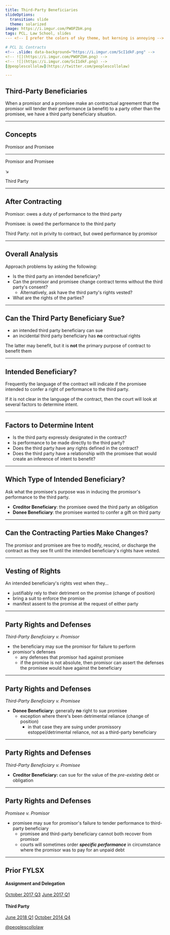 ```yaml
---
title: Third-Party Beneficiaries
slideOptions:
  transition: slide
  theme: solarized 
image: https://i.imgur.com/PWOPZbH.png
tags: PCL, Law School, slides
--- <!-- I prefer the colors of sky theme, but kerning is annoying -->

# PCL 1L Contracts
<!-- .slide: data-background="https://i.imgur.com/ScI1dkF.png" -->
<!-- ![](https://i.imgur.com/PWOPZbH.png) -->
<!-- ![](https://i.imgur.com/ScI1dkF.png) -->
[@peoplescollolaw](https://twitter.com/peoplescollolaw)

---
```


## Third-Party Beneficiaries

When a promisor and a promisee make an contractual agreement that the promisor will tender their performance (a benefit) to a party other than the promisee, we have a third party beneficiary situation.

---

## Concepts

Promisor and Promisee

---

Promisor and Promisee

↘️ 

Third Party

---

## After Contracting

Promisor: owes a duty of performance to the third party

Promisee: is owed the performance to the third party

Third Party: not in privity to contract, but owed performance by promisor

---

## Overall Analysis

Approach problems by asking the following:

- <span>Is the third party an intended beneficiary?<!-- .element: class="fragment" data-fragment-index="1" --></span>
- <span>Can the promisor and promisee change contract terms without the third party's consent?<!-- .element: class="fragment" data-fragment-index="2" --></span>
    - <span>Alternatively, ask have the third party's rights vested?<!-- .element: class="fragment" data-fragment-index="3" --></span>
- <span>What are the rights of the parties?<!-- .element: class="fragment" data-fragment-index="4" --></span>

---

## Can the Third Party Beneficiary Sue?

- an intended third party beneficiary can sue
- an incidental third party beneficiary has **no** contractual rights

The latter may benefit, but it is **not** the primary purpose of contract to benefit them

---

## Intended Beneficiary?

Frequently the language of the contract will indicate if the promisee intended to confer a right of performance to the third party.

If it is not clear in the language of the contract, then the court will look at several factors to determine intent.

---

## Factors to Determine Intent

- Is the third party expressly designated in the contract?
- Is performance to be made directly to the third party?
- Does the third party have any rights defined in the contract?
- Does the third party have a relationship with the promisee that would create an inference of intent to benefit?

---

## Which Type of Intended Beneficiary?

Ask what the promisee's purpose was in inducing the promisor's performance to the third party.

- **Creditor Beneficiary**: the promisee owed the third party an obligation
- **Donee Beneficiary**: the promisee wanted to confer a gift on third party

---

## Can the Contracting Parties Make Changes?

The promisor and promisee are free to modify, rescind, or discharge the contract as they see fit until the intended beneficiary's rights have vested.

---

## Vesting of Rights

An intended beneficiary's rights vest when they…

- <span>justifiably rely to their detriment on the promise (change of position)<!-- .element: class="fragment" data-fragment-index="1" --></span>
- <span>bring a suit to enforce the promise<!-- .element: class="fragment" data-fragment-index="2" --></span>
- <span>manifest assent to the promise at the request of either party<!-- .element: class="fragment" data-fragment-index="3" --></span>

---

## Party Rights and Defenses

*Third-Party Beneficiary v. Promisor*

- the beneficiary may sue the promisor for failure to perform
- promisor's defenses
	- any defenses that promisor had against promisee
	- if the promise is not absolute, then promisor can assert the defenses the promisee would have against the beneficiary

---

## Party Rights and Defenses

*Third-Party Beneficiary v. Promisee*

- **Donee Beneficiary:** generally **no** right to sue promisee
    - exception where there's been detrimental reliance (change of position)
        - in that case they are suing under promissory estoppel/detrimental reliance, not as a third-party beneficiary

---

## Party Rights and Defenses

*Third-Party Beneficiary v. Promisee*

- **Creditor Beneficiary:** can sue for the value of the *pre-existing* debt or obligation

---

## Party Rights and Defenses

*Promisee v. Promisor*

- promisee may sue for promisor's failure to tender performance to third-party beneficiary
    - promisee and third-party beneficiary cannot both recover from promisor
    - courts will sometimes order ***specific performance*** in circumstance where the promisor was to pay for an unpaid debt

---

## Prior FYLSX

#### Assignment and Delegation

[October 2017 Q3](http://www.calbar.ca.gov/Portals/0/documents/admissions/fyx/FYLSX_OCT2017_SelectedAnswers.pdf) 
[June 2017 Q1](http://www.calbar.ca.gov/Portals/0/documents/admissions/fyx/FYLSX_June2017_SelectedAnswers_R.pdf)


#### Third Party

[June 2018 Q1](http://www.calbar.ca.gov/Portals/0/documents/admissions/fyx/FYLSX_Jun2018_SelectedAnswers.pdf) 
[October 2014 Q4](http://www.calbar.ca.gov/Portals/0/documents/admissions/fyx/October2014FYLSX_SelectedAnswers_R.pdf)

[@peoplescollolaw](https://twitter.com/peoplescollolaw)

